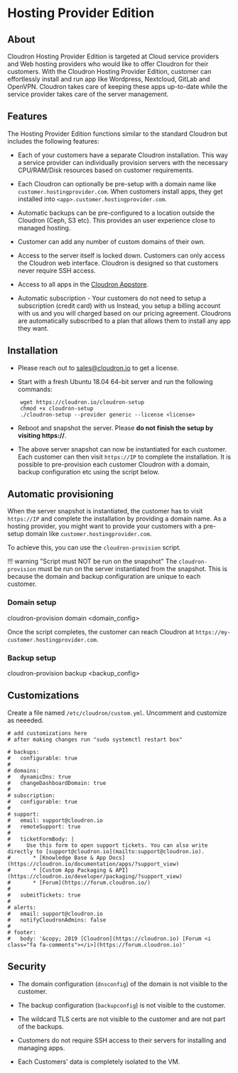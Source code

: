 # Hosting Provider Edition

## About

Cloudron Hosting Provider Edition is targeted at Cloud service providers and Web hosting
providers who would like to offer Cloudron for their customers. With the
Cloudron Hosting Provider Edition, customer can effortlessly install and run app like
Wordpress, Nextcloud, GitLab and OpenVPN. Cloudron takes care of keeping these apps
up-to-date while the service provider takes care of the server management.

## Features

The Hosting Provider Edition functions similar to the standard Cloudron but includes the
following features:

* Each of your customers have a separate Cloudron installation. This way a service provider
  can individually provision servers with the necessary CPU/RAM/Disk resources based on
  customer requirements.

* Each Cloudron can optionally be pre-setup with a domain name like `customer.hostingprovider.com`. When
  customers install apps, they get installed into `<app>.customer.hostingprovider.com`.

* Automatic backups can be pre-configured to a location outside the Cloudron (Ceph, S3 etc).
  This provides an user experience close to managed hosting.

* Customer can add any number of custom domains of their own.

* Access to the server itself is locked down. Customers can only access the Cloudron web interface.
  Cloudron is designed so that customers never require SSH access.

* Access to all apps in the [Cloudron Appstore](/appstore.html).

* Automatic subscription - Your customers do not need to setup a subscription (credit card) with us
  Instead, you setup a billing account with us and you will charged based on our pricing agreement.
  Cloudrons are automatically subscribed to a plan that allows them to install any app they want.

## Installation

* Please reach out to [sales@cloudron.io](mailto:sales@cloudron.io) to get a license.

* Start with a fresh Ubuntu 18.04 64-bit server and run the following commands:

```
    wget https://cloudron.io/cloudron-setup
    chmod +x cloudron-setup
    ./cloudron-setup --provider generic --license <license>
```

* Reboot and snapshot the server. Please **do not finish the setup by visiting https://<IP>**.

* The above server snapshot can now be instantiated for each customer. Each customer can then visit `https://IP`
  to complete the installation. It is possible to pre-provision each customer Cloudron with a domain, backup configuration etc
  using the script below.

## Automatic provisioning

When the server snapshot is instantiated, the customer has to visit `https://IP` and complete the installation
by providing a domain name. As a hosting provider, you might want to provide your customers with a pre-setup domain
like `customer.hostingprovider.com`.

To achieve this, you can use the `cloudron-provision` script.

!!! warning "Script must NOT be run on the snapshot"
    The `cloudron-provision` must be run on the server instantiated from the snapshot. This is because the
    domain and backup configuration are unique to each customer.

### Domain setup

cloudron-provision domain <domain_config>

Once the script completes, the customer can reach Cloudron at `https://my-customer.hostingprovider.com`.

### Backup setup

cloudron-provision backup <backup_config>

## Customizations

Create a file named `/etc/cloudron/custom.yml`. Uncomment and customize as neeeded.

```
# add customizations here
# after making changes run "sudo systemctl restart box"

# backups:
#   configurable: true
#
# domains:
#   dynamicDns: true
#   changeDashboardDomain: true
#
# subscription:
#   configurable: true
#
# support:
#   email: support@cloudron.io
#   remoteSupport: true
#
#   ticketFormBody: |
#     Use this form to open support tickets. You can also write directly to [support@cloudron.io](mailto:support@cloudron.io).
#       * [Knowledge Base & App Docs](https://cloudron.io/documentation/apps/?support_view)
#       * [Custom App Packaging & API](https://cloudron.io/developer/packaging/?support_view)
#       * [Forum](https://forum.cloudron.io/)
#
#   submitTickets: true
#
# alerts:
#   email: support@cloudron.io
#   notifyCloudronAdmins: false
#
# footer:
#   body: '&copy; 2019 [Cloudron](https://cloudron.io) [Forum <i class="fa fa-comments"></i>](https://forum.cloudron.io)'

```

## Security

* The domain configuration (`dnsconfig`) of the domain is not visible to the customer.

* The backup configuration (`backupconfig`) is not visible to the customer.

* The wildcard TLS certs are not visible to the customer and are not part of the backups.

* Customers do not require SSH access to their servers for installing and managing apps.

* Each Customers' data is completely isolated to the VM.

